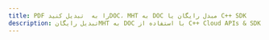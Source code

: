 ---title: PDF را به  تبدیل کنیدDOC، MHT به DOC مبدل رایگان یا C++ SDKdescription: تبدیل رایگانMHT به DOC با استفاده از C++ Cloud APIs & SDK همچنین اسناد PDF را در Cloud ایجاد، ویرایش و رندر کنید.---